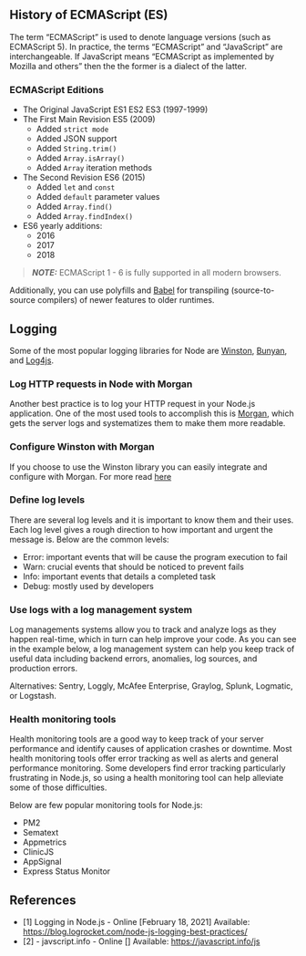 
## History of ECMAScript (ES)
The term “ECMAScript” is used to denote language versions (such as ECMAScript 5). In practice, the terms “ECMAScript” and “JavaScript” are interchangeable. If JavaScript means “ECMAScript as implemented by Mozilla and others” then the the former is a dialect of the latter. 

### ECMAScript Editions

* The Original JavaScript ES1 ES2 ES3 (1997-1999)
* The First Main Revision ES5 (2009)
    * Added `strict mode`
    * Added JSON support
    * Added `String.trim()`
    * Added `Array.isArray()`
    * Added `Array` iteration methods
* The Second Revision ES6 (2015)
    * Added `let` and `const`
    * Added `default` parameter values
    * Added `Array.find()`
    * Added `Array.findIndex()`
* ES6 yearly additions:
    * 2016
    * 2017
    * 2018

> **_NOTE:_**  ECMAScript 1 - 6 is fully supported in all modern browsers.

Additionally, you can use polyfills and [Babel](https://babeljs.io/) for transpiling (source-to-source compilers) of newer features to older runtimes.

## Logging

Some of the most popular logging libraries for Node are [Winston](https://www.npmjs.com/package/winston), [Bunyan](https://www.npmjs.com/package/bunyan), and [Log4js](https://www.npmjs.com/package/log4js).

### Log HTTP requests in Node with Morgan

Another best practice is to log your HTTP request in your Node.js application. One of the most used tools to accomplish this is [Morgan](https://www.npmjs.com/package/morgan), which gets the server logs and systematizes them to make them more readable.

### Configure Winston with Morgan
If you choose to use the Winston library you can easily integrate and configure with Morgan. For more read [here](https://blog.logrocket.com/node-js-logging-best-practices/)

### Define log levels
There are several log levels and it is important to know them and their uses. Each log level gives a rough direction to how important and urgent the message is. Below are the common levels:

* Error: important events that will be cause the program execution to fail
* Warn: crucial events that should be noticed to prevent fails
* Info: important events that details a completed task
* Debug: mostly used by developers

### Use logs with a log management system
Log managements systems allow you to track and analyze logs as they happen real-time, which in turn can help improve your code. As you can see in the example below, a log management system can help you keep track of useful data including backend errors, anomalies, log sources, and production errors.

Alternatives: Sentry, Loggly, McAfee Enterprise, Graylog, Splunk, Logmatic, or Logstash.

### Health monitoring tools
Health monitoring tools are a good way to keep track of your server performance and identify causes of application crashes or downtime. Most health monitoring tools offer error tracking as well as alerts and general performance monitoring. Some developers find error tracking particularly frustrating in Node.js, so using a health monitoring tool can help alleviate some of those difficulties.

Below are few popular monitoring tools for Node.js:

* PM2
* Sematext
* Appmetrics
* ClinicJS
* AppSignal
* Express Status Monitor

## References

* [1] Logging in Node.js - Online [February 18, 2021] Available: https://blog.logrocket.com/node-js-logging-best-practices/
* [2] - javscript.info - Online [] Available: https://javascript.info/js

